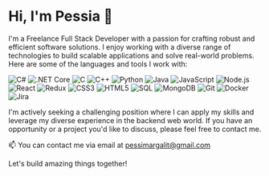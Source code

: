 # Hi, I'm Pessia 👋

I'm a Freelance Full Stack Developer with a passion for crafting robust and efficient software solutions. I enjoy working with a diverse range of technologies to build scalable applications and solve real-world problems. Here are some of the languages and tools I work with:

![C#](https://img.shields.io/badge/C%23-%23239120.svg?style=for-the-badge&logo=c-sharp&logoColor=white)
![.NET Core](https://img.shields.io/badge/.NET%20Core-%235C2D91.svg?style=for-the-badge&logo=.net&logoColor=white)
![C](https://img.shields.io/badge/C-%2300599C.svg?style=for-the-badge&logo=c&logoColor=white)
![C++](https://img.shields.io/badge/C%2B%2B-%2300599C.svg?style=for-the-badge&logo=c%2B%2B&logoColor=white)
![Python](https://img.shields.io/badge/Python-%233776AB.svg?style=for-the-badge&logo=python&logoColor=white)
![Java](https://img.shields.io/badge/Java-%23ED8B00.svg?style=for-the-badge&logo=java&logoColor=white)
![JavaScript](https://img.shields.io/badge/JavaScript-%23F7DF1E.svg?style=for-the-badge&logo=javascript&logoColor=black)
![Node.js](https://img.shields.io/badge/Node.js-%23339933.svg?style=for-the-badge&logo=node.js&logoColor=white)
![React](https://img.shields.io/badge/React-%2361DAFB.svg?style=for-the-badge&logo=react&logoColor=black)
![Redux](https://img.shields.io/badge/Redux-%23764ABC.svg?style=for-the-badge&logo=redux&logoColor=white)
![CSS3](https://img.shields.io/badge/CSS3-%231572B6.svg?style=for-the-badge&logo=css3&logoColor=white)
![HTML5](https://img.shields.io/badge/HTML5-%23E34F26.svg?style=for-the-badge&logo=html5&logoColor=white)
![SQL](https://img.shields.io/badge/SQL-%230074FF.svg?style=for-the-badge&logo=amazon-dynamodb&logoColor=white)
![MongoDB](https://img.shields.io/badge/MongoDB-%2347A248.svg?style=for-the-badge&logo=mongodb&logoColor=white)
![Git](https://img.shields.io/badge/Git-%23F05032.svg?style=for-the-badge&logo=git&logoColor=white)
![Docker](https://img.shields.io/badge/Docker-%232496ED.svg?style=for-the-badge&logo=docker&logoColor=white)
![Jira](https://img.shields.io/badge/Jira-%230A84FF.svg?style=for-the-badge&logo=jira&logoColor=white)

I'm actively seeking a challenging position where I can apply my skills and leverage my diverse experience in the backend web world. If you have an opportunity or a project you'd like to discuss, please feel free to contact me.

📫 You can contact me via email at pessimargalit@gmail.com

Let's build amazing things together!

